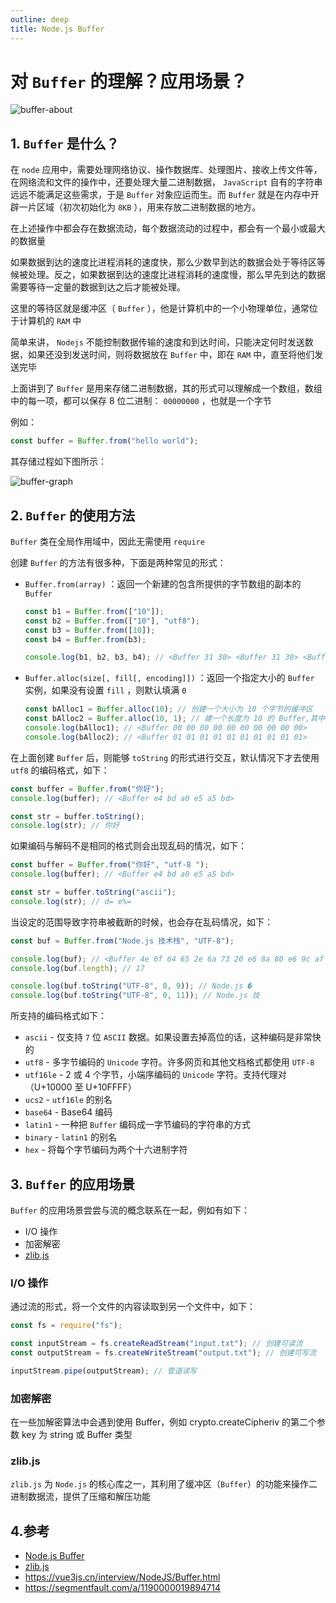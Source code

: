 ```yaml
---
outline: deep
title: Node.js Buffer
---
```


# 对 `Buffer` 的理解？应用场景？

![buffer-about](https://github.com/MrZhuA00/image-repo/blob/main/facial-sutra/nodejs/buffer-about.png?raw=true)

## 1. `Buffer` 是什么？

在 `node` 应用中，需要处理网络协议、操作数据库、处理图片、接收上传文件等，在网络流和文件的操作中，还要处理大量二进制数据， `JavaScript` 自有的字符串远远不能满足这些需求，于是 `Buffer` 对象应运而生。而 `Buffer` 就是在内存中开辟一片区域（初次初始化为 `8KB` ），用来存放二进制数据的地方。

在上述操作中都会存在数据流动，每个数据流动的过程中，都会有一个最小或最大的数据量

如果数据到达的速度比进程消耗的速度快，那么少数早到达的数据会处于等待区等候被处理。反之，如果数据到达的速度比进程消耗的速度慢，那么早先到达的数据需要等待一定量的数据到达之后才能被处理。

这里的等待区就是缓冲区（ `Buffer` ），他是计算机中的一个小物理单位，通常位于计算机的 `RAM` 中

简单来讲， `Nodejs` 不能控制数据传输的速度和到达时间，只能决定何时发送数据，如果还没到发送时间，则将数据放在 `Buffer` 中，即在 `RAM` 中，直至将他们发送完毕

上面讲到了 `Buffer` 是用来存储二进制数据，其的形式可以理解成一个数组，数组中的每一项，都可以保存 8 位二进制： `00000000` ，也就是一个字节

例如：

```js
const buffer = Buffer.from("hello world");
```

其存储过程如下图所示：

![buffer-graph](https://github.com/MrZhuA00/image-repo/blob/main/facial-sutra/nodejs/buffer-graph.png?raw=true)

## 2. `Buffer` 的使用方法

`Buffer` 类在全局作用域中，因此无需使用 `require`

创建 `Buffer` 的方法有很多种，下面是两种常见的形式：

- `Buffer.from(array)` ：返回一个新建的包含所提供的字节数组的副本的 `Buffer`

  ```js
  const b1 = Buffer.from(["10"]);
  const b2 = Buffer.from(["10"], "utf8");
  const b3 = Buffer.from([10]);
  const b4 = Buffer.from(b3);

  console.log(b1, b2, b3, b4); // <Buffer 31 30> <Buffer 31 30> <Buffer 0a> <Buffer 0a>
  ```

- `Buffer.alloc(size[, fill[, encoding]])` ：返回一个指定大小的
  `Buffer` 实例，如果没有设置 `fill` ，则默认填满 `0`

  ```js
  const bAlloc1 = Buffer.alloc(10); // 创建一个大小为 10 个字节的缓冲区
  const bAlloc2 = Buffer.alloc(10, 1); // 建一个长度为 10 的 Buffer,其中全部填充了值为 `1` 的字节
  console.log(bAlloc1); // <Buffer 00 00 00 00 00 00 00 00 00 00>
  console.log(bAlloc2); // <Buffer 01 01 01 01 01 01 01 01 01 01>
  ```

在上面创建 `Buffer` 后，则能够 `toString` 的形式进行交互，默认情况下才去使用 `utf8` 的编码格式，如下：

```js
const buffer = Buffer.from("你好");
console.log(buffer); // <Buffer e4 bd a0 e5 a5 bd>

const str = buffer.toString();
console.log(str); // 你好
```

如果编码与解码不是相同的格式则会出现乱码的情况，如下：

```js
const buffer = Buffer.from("你好", "utf-8 ");
console.log(buffer); // <Buffer e4 bd a0 e5 a5 bd>

const str = buffer.toString("ascii");
console.log(str); // d= e%=
```

当设定的范围导致字符串被截断的时候，也会存在乱码情况，如下：

```js
const buf = Buffer.from("Node.js 技术栈", "UTF-8");

console.log(buf); // <Buffer 4e 6f 64 65 2e 6a 73 20 e6 8a 80 e6 9c af e6 a0 88>
console.log(buf.length); // 17

console.log(buf.toString("UTF-8", 0, 9)); // Node.js �
console.log(buf.toString("UTF-8", 0, 11)); // Node.js 技
```

所支持的编码格式如下：

- `ascii` - 仅支持 `7` 位 `ASCII` 数据。如果设置去掉高位的话，这种编码是非常快的
- `utf8` - 多字节编码的 `Unicode` 字符。许多网页和其他文档格式都使用 `UTF-8`
- `utf16le` - 2 或 4 个字节，小端序编码的 `Unicode` 字符。支持代理对（U+10000 至 U+10FFFF）
- `ucs2` - `utf16le` 的别名
- `base64` - Base64 编码
- `latin1` - 一种把 `Buffer` 编码成一字节编码的字符串的方式
- `binary` - `latin1` 的别名
- `hex` - 将每个字节编码为两个十六进制字符

## 3. `Buffer` 的应用场景

`Buffer` 的应用场景尝尝与流的概念联系在一起，例如有如下：

- I/O 操作
- 加密解密
- [zlib.js](https://nodejs.org/api/zlib.html)

### I/O 操作

通过流的形式，将一个文件的内容读取到另一个文件中，如下：

```js
const fs = require("fs");

const inputStream = fs.createReadStream("input.txt"); // 创建可读流
const outputStream = fs.createWriteStream("output.txt"); // 创建可写流

inputStream.pipe(outputStream); // 管道读写
```

### 加密解密

在一些加解密算法中会遇到使用 Buffer，例如 crypto.createCipheriv 的第二个参数 key 为 string 或 Buffer 类型

### zlib.js

`zlib.js` 为 `Node.js` 的核心库之一，其利用了缓冲区（`Buffer`）的功能来操作二进制数据流，提供了压缩和解压功能

## 4.参考

- [Node.js Buffer](https://nodejs.org/api/buffer.html)
- [zlib.js](https://nodejs.org/api/zlib.html)
- https://vue3js.cn/interview/NodeJS/Buffer.html
- https://segmentfault.com/a/1190000019894714
